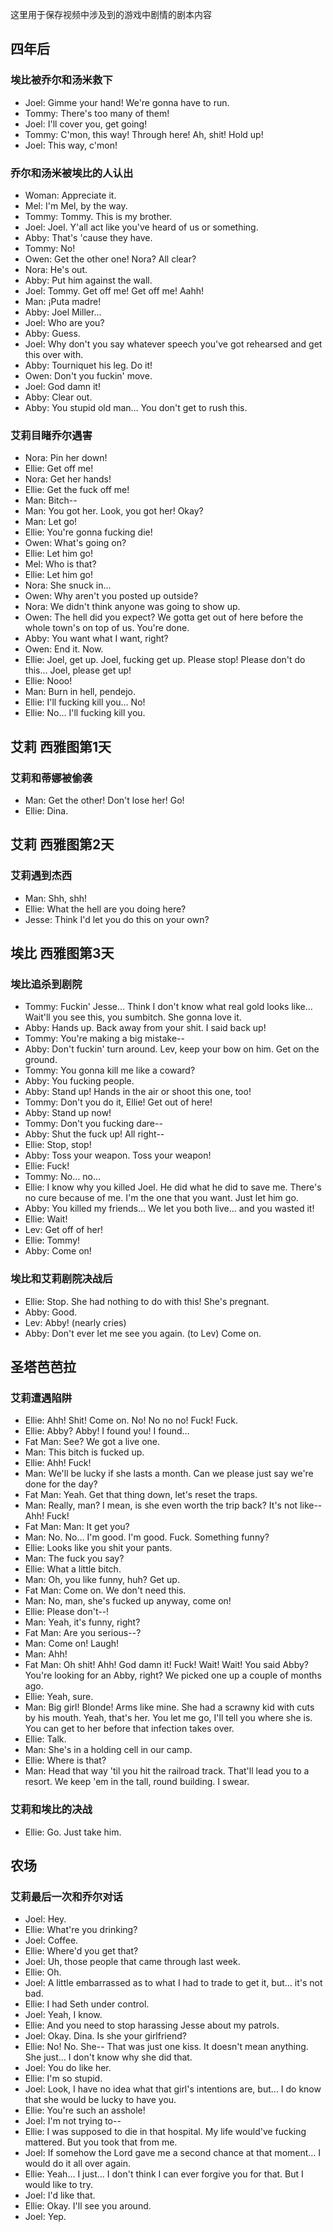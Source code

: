 这里用于保存视频中涉及到的游戏中剧情的剧本内容
## 四年后
### 埃比被乔尔和汤米救下
- Joel: Gimme your hand! We're gonna have to run.
- Tommy: There's too many of them!
- Joel: I'll cover you, get going!
- Tommy: C'mon, this way! Through here! Ah, shit! Hold up!
- Joel: This way, c'mon!
### 乔尔和汤米被埃比的人认出
- Woman: Appreciate it.
- Mel: I'm Mel, by the way.
- Tommy: Tommy. This is my brother.
- Joel: Joel. Y'all act like you've heard of us or something.
- Abby: That's 'cause they have.
- Tommy: No!
- Owen: Get the other one! Nora? All clear?
- Nora: He's out.
- Abby: Put him against the wall.
- Joel: Tommy. Get off me! Get off me! Aahh!
- Man: ¡Puta madre!
- Abby: Joel Miller…
- Joel: Who are you?
- Abby: Guess.
- Joel: Why don't you say whatever speech you've got rehearsed and get this over with.
- Abby: Tourniquet his leg. Do it!
- Owen: Don't you fuckin' move.
- Joel: God damn it!
- Abby: Clear out.
- Abby: You stupid old man… You don't get to rush this.
### 艾莉目睹乔尔遇害
- Nora: Pin her down!
- Ellie: Get off me!
- Nora: Get her hands!
- Ellie: Get the fuck off me!
- Man: Bitch--
- Man: You got her. Look, you got her! Okay?
- Man: Let go!
- Ellie: You're gonna fucking die!
- Owen: What's going on?
- Ellie: Let him go!
- Mel: Who is that?
- Ellie: Let him go!
- Nora: She snuck in…
- Owen: Why aren't you posted up outside?
- Nora: We didn't think anyone was going to show up.
- Owen: The hell did you expect? We gotta get out of here before the whole town's on top of us. You're done.
- Abby: You want what I want, right?
- Owen: End it. Now.
- Ellie: Joel, get up. Joel, fucking get up. Please stop! Please don't do this… Joel, please get up!
- Ellie: Nooo!
- Man: Burn in hell, pendejo.
- Ellie: I'll fucking kill you… No!
- Ellie: No… I'll fucking kill you.
## 艾莉 西雅图第1天
### 艾莉和蒂娜被偷袭
- Man: Get the other! Don't lose her! Go!
- Ellie: Dina.
## 艾莉 西雅图第2天
### 艾莉遇到杰西
- Man: Shh, shh!
- Ellie: What the hell are you doing here?
- Jesse: Think I'd let you do this on your own?
## 埃比 西雅图第3天
### 埃比追杀到剧院
- Tommy: Fuckin' Jesse… Think I don't know what real gold looks like… Wait'll you see this, you sumbitch. She gonna love it.
- Abby: Hands up. Back away from your shit. I said back up!
- Tommy: You're making a big mistake--
- Abby: Don't fuckin' turn around. Lev, keep your bow on him. Get on the ground.
- Tommy: You gonna kill me like a coward?
- Abby: You fucking people.
- Abby: Stand up! Hands in the air or shoot this one, too!
- Tommy: Don't you do it, Ellie! Get out of here!
- Abby: Stand up now!
- Tommy: Don't you fucking dare--
- Abby: Shut the fuck up! All right--
- Ellie: Stop, stop!
- Abby: Toss your weapon. Toss your weapon!
- Ellie: Fuck!
- Tommy: No… no…
- Ellie: I know why you killed Joel. He did what he did to save me. There's no cure because of me. I'm the one that you want. Just let him go.
- Abby: You killed my friends… We let you both live… and you wasted it!
- Ellie: Wait!
- Lev: Get off of her!
- Ellie: Tommy!
- Abby: Come on! 
### 埃比和艾莉剧院决战后
- Ellie: Stop. She had nothing to do with this! She's pregnant.
- Abby: Good.
- Lev: Abby! (nearly cries)
- Abby: Don't ever let me see you again. (to Lev) Come on.
## 圣塔芭芭拉
### 艾莉遭遇陷阱
- Ellie: Ahh! Shit! Come on. No! No no no! Fuck! Fuck.
- Ellie: Abby? Abby! I found you! I found…
- Fat Man: See? We got a live one.
- Man: This bitch is fucked up.
- Ellie: Ahh! Fuck!
- Man: We'll be lucky if she lasts a month. Can we please just say we're done for the day?
- Fat Man: Yeah. Get that thing down, let's reset the traps.
- Man: Really, man? I mean, is she even worth the trip back? It's not like-- Ahh! Fuck!
- Fat Man: Man: It get you?
- Man: No. No… I'm good. I'm good. Fuck. Something funny?
- Ellie: Looks like you shit your pants.
- Man: The fuck you say?
- Ellie: What a little bitch.
- Man: Oh, you like funny, huh? Get up.
- Fat Man: Come on. We don't need this.
- Man: No, man, she's fucked up anyway, come on!
- Ellie: Please don't--!
- Man: Yeah, it's funny, right?
- Fat Man: Are you serious--?
- Man: Come on! Laugh!
- Man: Ahh!
- Fat Man: Oh shit! Ahh! God damn it! Fuck! Wait! Wait! You said Abby? You're looking for an Abby, right? We picked one up a couple of months ago.
- Ellie: Yeah, sure.
- Man: Big girl! Blonde! Arms like mine. She had a scrawny kid with cuts by his mouth. Yeah, that's her. You let me go, I'll tell you where she is. You can get to her before that infection takes over.
- Ellie: Talk.
- Man: She's in a holding cell in our camp.
- Ellie: Where is that?
- Man: Head that way 'til you hit the railroad track. That'll lead you to a resort. We keep 'em in the tall, round building. I swear.
### 艾莉和埃比的决战
- Ellie: Go. Just take him.
## 农场
### 艾莉最后一次和乔尔对话
- Joel: Hey.
- Ellie: What're you drinking?
- Joel: Coffee.
- Ellie: Where'd you get that?
- Joel: Uh, those people that came through last week.
- Ellie: Oh.
- Joel: A little embarrassed as to what I had to trade to get it, but… it's not bad.
- Ellie: I had Seth under control.
- Joel: Yeah, I know.
- Ellie: And you need to stop harassing Jesse about my patrols.
- Joel: Okay. Dina. Is she your girlfriend?
- Ellie: No! No. She-- That was just one kiss. It doesn't mean anything. She just… I don't know why she did that.
- Joel: You do like her.
- Ellie: I'm so stupid.
- Joel: Look, I have no idea what that girl's intentions are, but… I do know that she would be lucky to have you.
- Ellie: You're such an asshole!
- Joel: I'm not trying to--
- Ellie: I was supposed to die in that hospital. My life would've fucking mattered. But you took that from me.
- Joel: If somehow the Lord gave me a second chance at that moment… I would do it all over again.
- Ellie: Yeah… I just… I don't think I can ever forgive you for that. But I would like to try.
- Joel: I'd like that.
- Ellie: Okay. I'll see you around.
- Joel: Yep.